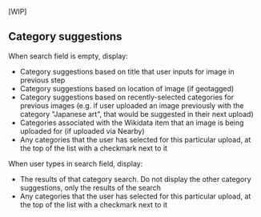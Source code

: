 [WIP]

## Category suggestions

When search field is empty, display:
* Category suggestions based on title that user inputs for image in previous step
* Category suggestions based on location of image (if geotagged)
* Category suggestions based on recently-selected categories for previous images (e.g. if user uploaded an image previously with the category "Japanese art", that would be suggested in their next upload)
* Categories associated with the Wikidata item that an image is being uploaded for (if uploaded via Nearby)
* Any categories that the user has selected for this particular upload, at the top of the list with a checkmark next to it

When user types in search field, display:
* The results of that category search. Do not display the other category suggestions, only the results of the search
* Any categories that the user has selected for this particular upload, at the top of the list with a checkmark next to it
